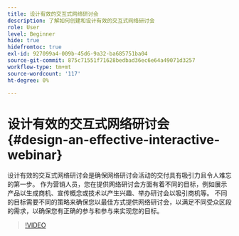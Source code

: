 ```yaml
---
title: 设计有效的交互式网络研讨会
description: 了解如何创建和设计有效的交互式网络研讨会
role: User
level: Beginner
hide: true
hidefromtoc: true
exl-id: 927099a4-009b-45d6-9a32-ba685751ba04
source-git-commit: 875c71551f71628bedbad36ec6e64a49071d3257
workflow-type: tm+mt
source-wordcount: '117'
ht-degree: 0%

---
```


# 设计有效的交互式网络研讨会 {#design-an-effective-interactive-webinar}

设计有效的交互式网络研讨会是确保网络研讨会活动的交付具有吸引力且令人难忘的第一步。 作为营销人员，您在提供网络研讨会方面有着不同的目标，例如展示产品以生成商机、宣传概念或技术以产生兴趣、举办研讨会以吸引商机等。 不同的目标需要不同的策略来确保您以最佳方式提供网络研讨会，以满足不同受众区段的需求，以确保您有正确的参与和参与来实现您的目标。

>[!VIDEO](https://video.tv.adobe.com/v/3418602?q=9)
